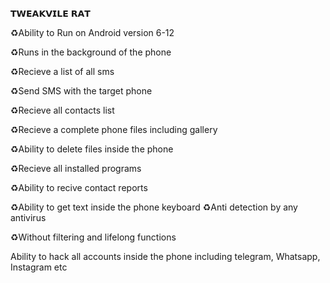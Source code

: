 𝗧𝗪𝗘𝗔𝗞𝗩𝗜𝗟𝗘 𝗥𝗔𝗧

♻️Ability to Run on Android version 6-12

♻️Runs in the background of the phone 

♻️Recieve a list of all sms

♻️Send SMS with the target phone 

♻️Recieve all contacts list 

♻️Recieve a complete phone files including gallery 

♻️Ability to delete files inside the phone 

♻️Recieve all installed programs 

♻️Ability to recive contact reports 

♻️Ability to get text inside the phone
 keyboard 
♻️Anti detection by any antivirus 

♻️Without filtering and lifelong functions 


Ability to hack all accounts inside the phone including telegram, Whatsapp, Instagram etc


